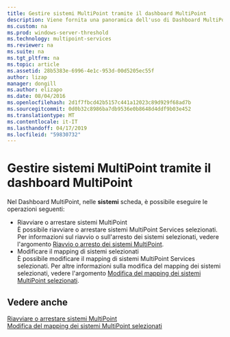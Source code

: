 ```yaml
---
title: Gestire sistemi MultiPoint tramite il dashboard MultiPoint
description: Viene fornita una panoramica dell'uso di Dashboard MultiPoint
ms.custom: na
ms.prod: windows-server-threshold
ms.technology: multipoint-services
ms.reviewer: na
ms.suite: na
ms.tgt_pltfrm: na
ms.topic: article
ms.assetid: 28b5383e-6996-4e1c-953d-00d5205ec55f
author: lizap
manager: dongill
ms.author: elizapo
ms.date: 08/04/2016
ms.openlocfilehash: 2d1f7fbcd42b5157c441a12023c89d929f68ad7b
ms.sourcegitcommit: 0d0b32c8986ba7db9536e0b8648d4ddf9b03e452
ms.translationtype: MT
ms.contentlocale: it-IT
ms.lasthandoff: 04/17/2019
ms.locfileid: "59830732"
---
```

# <a name="manage-multipoint-systems-using-multipoint-dashboard"></a>Gestire sistemi MultiPoint tramite il dashboard MultiPoint
Nel Dashboard MultiPoint, nelle **sistemi** scheda, è possibile eseguire le operazioni seguenti:  
  
- Riavviare o arrestare sistemi MultiPoint  
È possibile riavviare o arrestare sistemi MultiPoint Services selezionati. Per informazioni sul riavvio o sull'arresto dei sistemi selezionati, vedere l'argomento [Riavvio o arresto dei sistemi MultiPoint](Restart-or-Shut-Down-MultiPoint-Systems.md).   
- Modificare il mapping di sistemi selezionati  
È possibile modificare il mapping di sistemi MultiPoint Services selezionati. Per altre informazioni sulla modifica del mapping dei sistemi selezionati, vedere l'argomento [Modifica del mapping dei sistemi MultiPoint selezionati](Remap-Selected-MultiPoint-Systems.md).  
  
## <a name="see-also"></a>Vedere anche  
[Riavviare o arrestare sistemi MultiPoint](Restart-or-Shut-Down-MultiPoint-Systems.md)  
[Modifica del mapping dei sistemi MultiPoint selezionati](Remap-Selected-MultiPoint-Systems.md)  